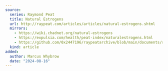 ```yaml
---
source:
  series: Raymond Peat
  title: Natural Estrogens
  url: http://raypeat.com/articles/articles/natural-estrogens.shtml
  mirrors:
    - https://wiki.chadnet.org/natural-estrogens
    - https://expulsia.com/health/peat-index/naturalestrogens.html
    - https://github.com/0x2447196/raypeatarchive/blob/main/documents/raypeat.com/natural-estrogens.md
  kind: article 
added:
  author: Marcus Whybrow
  date: "2024-08-16"
---
```

